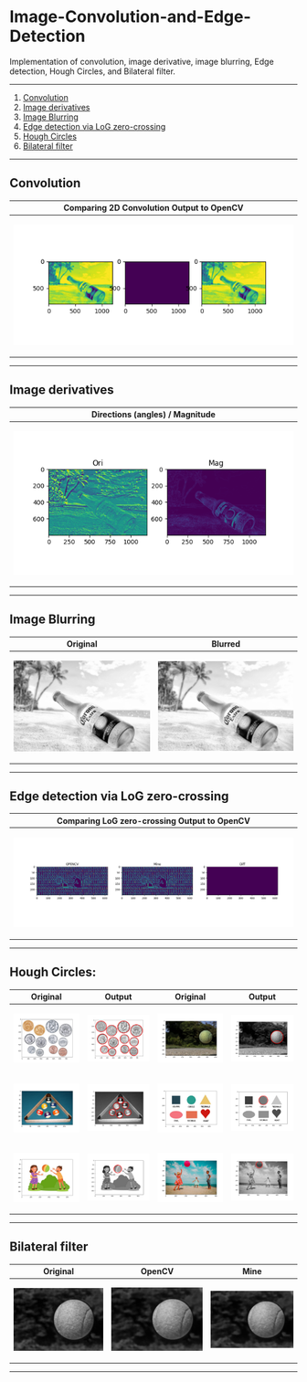# Image-Convolution-and-Edge-Detection
Implementation of convolution, image derivative, image blurring, Edge detection, Hough Circles, and Bilateral filter.

-----

1. [ Convolution ](#convolution)
2. [ Image derivatives ](#image-derivatives)
3. [ Image Blurring ](#image-blurring)
4. [ Edge detection via LoG zero-crossing ](#edge-detection-via-log-zero-crossing)
5. [ Hough Circles ](#hough-circles)
6. [ Bilateral filter ](#bilateral-filter)

-----

<h2>Convolution</h2>

<div align="center">

| Comparing 2D Convolution Output to OpenCV |
| ------------- |
| <p align="center"><img src="https://github.com/AlmogJakov/Image-Convolution-and-Edge-Detection/blob/main/demo/conv2d.png"/></p>  |
  
 </div>

-----

<h2>Image derivatives</h2>

<div align="center">
  
| Directions (angles) / Magnitude |
| ------------- |
| <p align="center"><img src="https://github.com/AlmogJakov/Image-Convolution-and-Edge-Detection/blob/main/demo/ori_mag.png"/></p>  |
  
</div>

-----

<h2>Image Blurring</h2>

<div align="center">
  
| Original | Blurred |
| ------------- | ------------- |
| <p align="center"><img src="https://github.com/AlmogJakov/Image-Convolution-and-Edge-Detection/blob/main/demo/blur_orig.jpg"/></p>  | <p align="center"><img src="https://github.com/AlmogJakov/Image-Convolution-and-Edge-Detection/blob/main/demo/blur_mine.jpg"/></p>  |
  
</div>

-----

<h2>Edge detection via LoG zero-crossing</h2>

<div align="center">
  
| Comparing LoG zero-crossing Output to OpenCV |
| ------------- |
| <p align="center"><img src="https://github.com/AlmogJakov/Image-Convolution-and-Edge-Detection/blob/main/demo/edgesLOG.png"/></p>  |
  
</div>

-----

<h2>Hough Circles:</h2>

| Original | Output | Original | Output |
| ------------- | ------------- | ------------- | ------------- |
| <p align="center"><img src="https://github.com/AlmogJakov/Image-Convolution-and-Edge-Detection/blob/main/demo/coins_org.png"/></p>  | <p align="center"><img src="https://github.com/AlmogJakov/Image-Convolution-and-Edge-Detection/blob/main/demo/coins.png"/></p>  | <p align="center"><img src="https://github.com/AlmogJakov/Image-Convolution-and-Edge-Detection/blob/main/demo/tenis_org.png"/></p>  | <p align="center"><img src="https://github.com/AlmogJakov/Image-Convolution-and-Edge-Detection/blob/main/demo/tenis.png"/></p>  |
| <p align="center"><img src="https://github.com/AlmogJakov/Image-Convolution-and-Edge-Detection/blob/main/demo/pool_balls_org.png"/></p>  | <p align="center"><img src="https://github.com/AlmogJakov/Image-Convolution-and-Edge-Detection/blob/main/demo/pool_balls.png"/></p>  | <p align="center"><img src="https://github.com/AlmogJakov/Image-Convolution-and-Edge-Detection/blob/main/demo/shapes_org.png"/></p>  | <p align="center"><img src="https://github.com/AlmogJakov/Image-Convolution-and-Edge-Detection/blob/main/demo/shapes.png"/></p>  |
| <p align="center"><img src="https://github.com/AlmogJakov/Image-Convolution-and-Edge-Detection/blob/main/demo/ball_org.png"/></p>  | <p align="center"><img src="https://github.com/AlmogJakov/Image-Convolution-and-Edge-Detection/blob/main/demo/ball.png"/></p>  | <p align="center"><img src="https://github.com/AlmogJakov/Image-Convolution-and-Edge-Detection/blob/main/demo/beach_ball_org.png"/></p> | <p align="center"><img src="https://github.com/AlmogJakov/Image-Convolution-and-Edge-Detection/blob/main/demo/beach_ball.png"/></p>  |

-----

<h2>Bilateral filter</h2>

<div align="center">
  
| Original | OpenCV | Mine |
| ------------- | ------------- | ------------- |
| <p align="center"><img src="https://github.com/AlmogJakov/Image-Convolution-and-Edge-Detection/blob/main/demo/bilateral_original.jpg"/></p>  | <p align="center"><img src="https://github.com/AlmogJakov/Image-Convolution-and-Edge-Detection/blob/main/demo/bilateral_opencv.jpg"/></p>  | <p align="center"><img src="https://github.com/AlmogJakov/Image-Convolution-and-Edge-Detection/blob/main/demo/bilateral_mine.jpg"/></p>  |
  
</div>

-----
